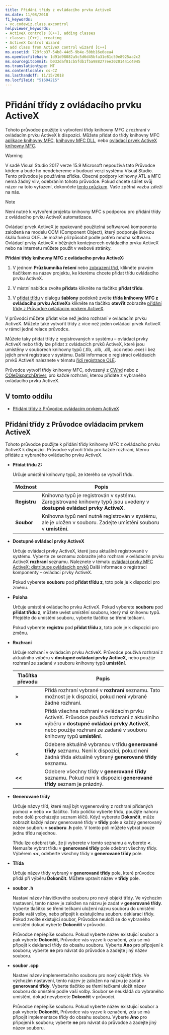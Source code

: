 ```yaml
---
title: Přidání třídy z ovládacího prvku ActiveX
ms.date: 11/08/2018
f1_keywords:
- vc.codewiz.class.axcontrol
helpviewer_keywords:
- ActiveX controls [C++], adding classes
- classes [C++], creating
- ActiveX Control Wizard
- add class from ActiveX control wizard [C++]
ms.assetid: 729fcb37-54b8-44d5-9b4e-50bb16e0eea4
ms.openlocfilehash: 1d91d98082a5c5d6d45bfa31e81c59e8925aa2c2
ms.sourcegitcommit: b032daf81cb5fdb1f5a988277ee30201441c4945
ms.translationtype: MT
ms.contentlocale: cs-CZ
ms.lasthandoff: 11/15/2018
ms.locfileid: "51694215"
---
```

# <a name="add-a-class-from-an-activex-control"></a>Přidání třídy z ovládacího prvku ActiveX

Tohoto průvodce použijte k vytvoření třídy knihovny MFC z rozhraní v ovládacím prvku ActiveX k dispozici. Můžete přidat do třídy knihovny MFC [aplikace knihovny MFC](../mfc/reference/creating-an-mfc-application.md), [knihovny MFC DLL](../mfc/reference/creating-an-mfc-dll-project.md), nebo [ovládací prvek ActiveX knihovny MFC](../mfc/reference/creating-an-mfc-activex-control.md).

> [!WARNING]
> V sadě Visual Studio 2017 verze 15.9 Microsoft nepoužívá tato Průvodce kódem a bude ho neodebereme v budoucí verzi systému Visual Studio. Tento průvodce je používána zřídka. Obecné podpory knihovny ATL a MFC nemá žádný vliv, odebráním tohoto průvodce. Pokud chcete sdílet svůj názor na toto vyřazení, dokončete [tento průzkum](https://www.surveymonkey.com/r/QDWKKCN). Vaše zpětná vazba záleží na nás.
<!-- Blank comment here to separate the warning and note. -->
> [!NOTE]
> Není nutné k vytvoření projektu knihovny MFC s podporou pro přidání třídy z ovládacího prvku ActiveX automatizace.

Ovládací prvek ActiveX je opakovaně použitelná softwarová komponenta založená na modelu COM (Component Object), který podporuje širokou škálu funkcí OLE. Je možné přizpůsobit podle potřeb mnoha softwaru. Ovládací prvky ActiveX v běžných kontejnerech ovládacího prvku ActiveX nebo na Internetu můžete použít v webové stránky.

**Přidání třídy knihovny MFC z ovládacího prvku ActiveX:**

1. V jednom **Průzkumníka řešení** nebo [zobrazení tříd](/visualstudio/ide/viewing-the-structure-of-code), klikněte pravým tlačítkem na název projektu, ke kterému chcete přidat třídu ovládacího prvku ActiveX.

1. V místní nabídce zvolte **přidat**a klikněte na tlačítko **přidat třídu**.

1. V [přidat třídu](../ide/add-class-dialog-box.md) v dialogu **šablony** podokně zvolte **třída knihovny MFC z ovládacího prvku ActiveX**a klikněte na tlačítko **otevřít** zobrazíte [přidání třídy z Průvodce ovládacím prvkem ActiveX](#add-class-from-activex-control-wizard).

V průvodci můžete přidat více než jedno rozhraní v ovládacím prvku ActiveX. Můžete také vytvořit třídy z více než jeden ovládací prvek ActiveX v rámci jedné relace průvodce.

Můžete taky přidat třídy z registrovaných v systému – ovládací prvky ActiveX nebo třídy lze přidat z ovládacích prvků ActiveX, které jsou umístěny v souborech knihovny typů (.tlb, .olb, .dll, .ocx nebo .exe) i bez jejich první registrace v systému. Další informace o registraci ovládacích prvků ActiveX naleznete v tématu [řídí registrace OLE](../mfc/reference/registering-ole-controls.md).

Průvodce vytvoří třídy knihovny MFC, odvozený z [CWnd](../mfc/reference/cwnd-class.md) nebo z [COleDispatchDriver](../mfc/reference/coledispatchdriver-class.md), pro každé rozhraní, kterou přidáte z vybraného ovládacího prvku ActiveX.

## <a name="in-this-section"></a>V tomto oddílu

- [Přidání třídy z Průvodce ovládacím prvkem ActiveX](#add-class-from-activex-control-wizard)

## <a name="add-class-from-activex-control-wizard"></a>Přidání třídy z Průvodce ovládacím prvkem ActiveX

Tohoto průvodce použijte k přidání třídy knihovny MFC z ovládacího prvku ActiveX k dispozici. Průvodce vytvoří třídu pro každé rozhraní, kterou přidáte z vybraného ovládacího prvku ActiveX.

- **Přidat třídu Z:**

  Určuje umístění knihovny typů, ze kterého se vytvoří třídu.

  |Možnost|Popis|
  |------------|-----------------|
  |**Registru**|Knihovna typů je registrován v systému. Zaregistrované knihovny typů jsou uvedeny v **dostupné ovládací prvky ActiveX**.|
  |**Soubor**|Knihovna typů není nutně registrován v systému, ale je uložen v souboru. Zadejte umístění souboru v **umístění**.|

- **Dostupné ovládací prvky ActiveX**

  Určuje ovládací prvky ActiveX, které jsou aktuálně registrované v systému. Vyberte ze seznamu zobrazíte jeho rozhraní v ovládacím prvku ActiveX **rozhraní** seznamu. Naleznete v tématu [ovládací prvky MFC ActiveX: distribuce ovládacích prvků](../mfc/mfc-activex-controls-distributing-activex-controls.md) Další informace o registraci komponenty – ovládací prvky ActiveX.

  Pokud vyberete **souboru** pod **přidat třídu z**, toto pole je k dispozici pro změnu.

- **Poloha**

  Určuje umístění ovládacího prvku ActiveX. Pokud vyberete **souboru** pod **přidat třídu z**, můžete uvést umístění souboru, který má knihovnu typů. Přejděte do umístění souboru, vyberte tlačítko se třemi tečkami.

  Pokud vyberete **registru** pod **přidat třídu z**, toto pole je k dispozici pro změnu.

- **Rozhraní**

  Určuje rozhraní v ovládacím prvku ActiveX. Průvodce používá rozhraní z aktuálního výběru v **dostupné ovládací prvky ActiveX**, nebo použije rozhraní ze zadané v souboru knihovny typů **umístění**.

  |Tlačítka převodu|Popis|
  |---------------------|-----------------|
  |**>**|Přidá rozhraní vybrané v **rozhraní** seznamu. Tato možnost je k dispozici, pokud není vybrané žádné rozhraní.|
  |**>>**|Přidá všechna rozhraní v ovládacím prvku ActiveX. Průvodce používá rozhraní z aktuálního výběru v **dostupné ovládací prvky ActiveX**, nebo použije rozhraní ze zadané v souboru knihovny typů **umístění**.|
  |**\<**|Odebere aktuálně vybranou v třídu **generované třídy** seznamu. Není k dispozici, pokud není žádná třída aktuálně vybraný **generované třídy** seznamu.|
  |**\<\<**|Odebere všechny třídy v **generované třídy** seznamu. Pokud není k dispozici **generované třídy** seznam je prázdný.|

- **Generované třídy**

  Určuje názvy tříd, které mají být vygenerovány z rozhraní přidaných pomocí **>** nebo **>>** tlačítko. Toto políčko vyberte třídu, použijte nahoru nebo dolů procházejte seznam klíčů. Když vyberete **Dokončit**, může zobrazit každý název generované třídy v **třídy** pole a každý generovaný název souboru v **souboru .h** pole. V tomto poli můžete vybrat pouze jednu třídu najednou.

  Třídu lze odebrat tak, že ji vyberete v tomto seznamu a vyberete **<**. Nemusíte vybrat třídu v **generované třídy** pole odebrat všechny třídy. Výběrem **<<**, odeberte všechny třídy v **generované třídy** pole.

- **Třída**

   Určuje název třídy vybraný v **generované třídy** pole, které průvodce přidá při výběru **Dokončit**. Můžete upravit název v **třídy** pole.

- **soubor .h**

  Nastaví název hlavičkového souboru pro nový objekt třídy. Ve výchozím nastavení, tento název je založen na názvu je zadat v **generované třídy**. Vyberte tlačítko se třemi tečkami uložení názvu souboru do umístění podle vaší volby, nebo připojit k existujícímu souboru deklaraci třídy. Pokud zvolíte existující soubor, Průvodce neuloží se do vybraného umístění dokud vyberte **Dokončit** v průvodci.

  Průvodce nepřepíše souboru. Pokud vyberte název existující soubor a pak vyberte **Dokončit**, Průvodce vás vyzve k označení, zda se má připojit k deklaraci třídy do obsahu souboru. Vyberte **Ano** pro připojení k souboru; vyberte **ne** pro návrat do průvodce a zadejte jiný název souboru.

- **soubor .cpp**

  Nastaví název implementačního souboru pro nový objekt třídy. Ve výchozím nastavení, tento název je založen na názvu je zadat v **generované třídy**. Vyberte tlačítko se třemi tečkami uložit název souboru do umístění podle vaší volby. Soubor se neukládá do vybraného umístění, dokud nevyberete **Dokončit** v průvodci.

  Průvodce nepřepíše souboru. Pokud vyberte název existující soubor a pak vyberte **Dokončit**, Průvodce vás vyzve k označení, zda se má připojit implementace třídy do obsahu souboru. Vyberte **Ano** pro připojení k souboru; vyberte **ne** pro návrat do průvodce a zadejte jiný název souboru.
